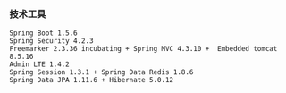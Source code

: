 ### 技术工具
    Spring Boot 1.5.6
    Spring Security 4.2.3
    Freemarker 2.3.36 incubating + Spring MVC 4.3.10 +  Embedded tomcat 8.5.16
    Admin LTE 1.4.2
    Spring Session 1.3.1 + Spring Data Redis 1.8.6    
    Spring Data JPA 1.11.6 + Hibernate 5.0.12